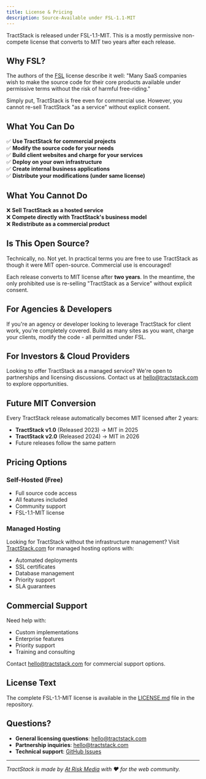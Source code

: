 ```yaml
---
title: License & Pricing
description: Source-Available under FSL-1.1-MIT
---
```


TractStack is released under FSL-1.1-MIT. This is a mostly permissive non-compete license that converts to MIT two years after each release.

## Why FSL?

The authors of the [FSL](https://fsl.software/) license describe it well: "Many SaaS companies wish to make the source code for their core products available under permissive terms without the risk of harmful free-riding."

Simply put, TractStack is free even for commercial use. However, you cannot re-sell TractStack "as a service" without explicit consent.

## What You Can Do

✅ **Use TractStack for commercial projects**  
✅ **Modify the source code for your needs**  
✅ **Build client websites and charge for your services**  
✅ **Deploy on your own infrastructure**  
✅ **Create internal business applications**  
✅ **Distribute your modifications (under same license)**

## What You Cannot Do

❌ **Sell TractStack as a hosted service**  
❌ **Compete directly with TractStack's business model**  
❌ **Redistribute as a commercial product**

## Is This Open Source?

Technically, no. Not yet. In practical terms you are free to use TractStack as though it were MIT open-source. Commercial use is encouraged!

Each release converts to MIT license after **two years**. In the meantime, the only prohibited use is re-selling "TractStack as a Service" without explicit consent.

## For Agencies & Developers

If you're an agency or developer looking to leverage TractStack for client work, you're completely covered. Build as many sites as you want, charge your clients, modify the code - all permitted under FSL.

## For Investors & Cloud Providers

Looking to offer TractStack as a managed service? We're open to partnerships and licensing discussions. Contact us at hello@tractstack.com to explore opportunities.

## Future MIT Conversion

Every TractStack release automatically becomes MIT licensed after 2 years:

- **TractStack v1.0** (Released 2023) → MIT in 2025
- **TractStack v2.0** (Released 2024) → MIT in 2026
- Future releases follow the same pattern

## Pricing Options

### Self-Hosted (Free)

- Full source code access
- All features included
- Community support
- FSL-1.1-MIT license

### Managed Hosting

Looking for TractStack without the infrastructure management? Visit [TractStack.com](https://tractstack.com#pricing) for managed hosting options with:

- Automated deployments
- SSL certificates
- Database management
- Priority support
- SLA guarantees

## Commercial Support

Need help with:

- Custom implementations
- Enterprise features
- Priority support
- Training and consulting

Contact hello@tractstack.com for commercial support options.

## License Text

The complete FSL-1.1-MIT license is available in the [LICENSE.md](https://github.com/AtRiskMedia/tractstack-go/blob/main/LICENSE.md) file in the repository.

## Questions?

- **General licensing questions**: hello@tractstack.com
- **Partnership inquiries**: hello@tractstack.com
- **Technical support**: [GitHub Issues](https://github.com/AtRiskMedia/tractstack-go/issues)

---

_TractStack is made by [At Risk Media](https://atriskmedia.com) with ❤️ for the web community._
